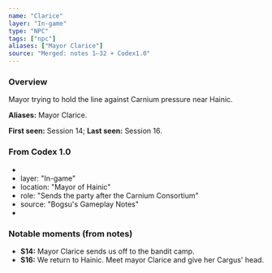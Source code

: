 ```yaml
---
name: "Clarice"
layer: "In-game"
type: "NPC"
tags: ["npc"]
aliases: ["Mayor Clarice"]
source: "Merged: notes 1–32 + Codex1.0"
---
```

### Overview
Mayor trying to hold the line against Carnium pressure near Hainic.

**Aliases:** Mayor Clarice.

**First seen:** Session 14; **Last seen:** Session 16.

### From Codex 1.0
- 
- layer: "In-game"
- location: "Mayor of Hainic"
- role: "Sends the party after the Carnium Consortium"
- source: "Bogsu's Gameplay Notes"
- 

### Notable moments (from notes)
- **S14:** Mayor Clarice sends us off to the bandit camp.
- **S16:** We return to Hainic. Meet mayor Clarice and give her  Cargus' head.
